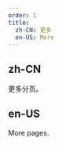 ```yaml
---
order: 1
title:
  zh-CN: 更多
  en-US: More
---
```


## zh-CN

更多分页。

## en-US

More pages.

